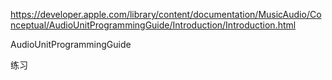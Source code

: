 https://developer.apple.com/library/content/documentation/MusicAudio/Conceptual/AudioUnitProgrammingGuide/Introduction/Introduction.html

AudioUnitProgrammingGuide



练习